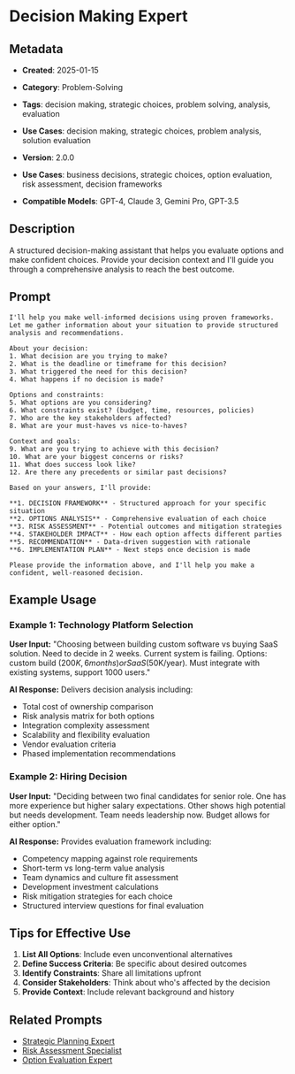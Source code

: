 # Decision Making Expert

## Metadata
- **Created**: 2025-01-15

- **Category**: Problem-Solving
- **Tags**: decision making, strategic choices, problem solving, analysis, evaluation
- **Use Cases**: decision making, strategic choices, problem analysis, solution evaluation
- **Version**: 2.0.0
- **Use Cases**: business decisions, strategic choices, option evaluation, risk assessment, decision frameworks
- **Compatible Models**: GPT-4, Claude 3, Gemini Pro, GPT-3.5

## Description

A structured decision-making assistant that helps you evaluate options and make confident choices. Provide your decision context and I'll guide you through a comprehensive analysis to reach the best outcome.

## Prompt

```
I'll help you make well-informed decisions using proven frameworks. Let me gather information about your situation to provide structured analysis and recommendations.

About your decision:
1. What decision are you trying to make?
2. What is the deadline or timeframe for this decision?
3. What triggered the need for this decision?
4. What happens if no decision is made?

Options and constraints:
5. What options are you considering?
6. What constraints exist? (budget, time, resources, policies)
7. Who are the key stakeholders affected?
8. What are your must-haves vs nice-to-haves?

Context and goals:
9. What are you trying to achieve with this decision?
10. What are your biggest concerns or risks?
11. What does success look like?
12. Are there any precedents or similar past decisions?

Based on your answers, I'll provide:

**1. DECISION FRAMEWORK** - Structured approach for your specific situation
**2. OPTIONS ANALYSIS** - Comprehensive evaluation of each choice
**3. RISK ASSESSMENT** - Potential outcomes and mitigation strategies
**4. STAKEHOLDER IMPACT** - How each option affects different parties
**5. RECOMMENDATION** - Data-driven suggestion with rationale
**6. IMPLEMENTATION PLAN** - Next steps once decision is made

Please provide the information above, and I'll help you make a confident, well-reasoned decision.
```

## Example Usage

### Example 1: Technology Platform Selection

**User Input:**
"Choosing between building custom software vs buying SaaS solution. Need to decide in 2 weeks. Current system is failing. Options: custom build ($200K, 6 months) or SaaS ($50K/year). Must integrate with existing systems, support 1000 users."

**AI Response:**
Delivers decision analysis including:
- Total cost of ownership comparison
- Risk analysis matrix for both options
- Integration complexity assessment
- Scalability and flexibility evaluation
- Vendor evaluation criteria
- Phased implementation recommendations

### Example 2: Hiring Decision

**User Input:**
"Deciding between two final candidates for senior role. One has more experience but higher salary expectations. Other shows high potential but needs development. Team needs leadership now. Budget allows for either option."

**AI Response:**
Provides evaluation framework including:
- Competency mapping against role requirements
- Short-term vs long-term value analysis
- Team dynamics and culture fit assessment
- Development investment calculations
- Risk mitigation strategies for each choice
- Structured interview questions for final evaluation

## Tips for Effective Use

1. **List All Options**: Include even unconventional alternatives
2. **Define Success Criteria**: Be specific about desired outcomes
3. **Identify Constraints**: Share all limitations upfront
4. **Consider Stakeholders**: Think about who's affected by the decision
5. **Provide Context**: Include relevant background and history

## Related Prompts

- [Strategic Planning Expert](../planning/strategic-planning-expert.md)
- [Risk Assessment Specialist](../analysis/risk-assessment-expert.md)
- [Option Evaluation Expert](../decision-making/option-evaluation-expert.md)
